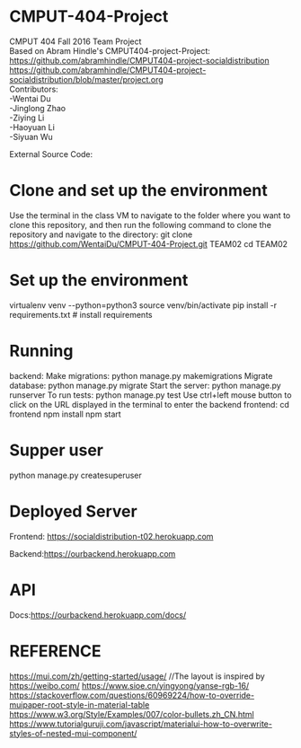 # CMPUT-404-Project  
CMPUT 404 Fall 2016 Team Project  
Based on Abram Hindle's CMPUT404-project-Project: 
https://github.com/abramhindle/CMPUT404-project-socialdistribution  
 https://github.com/abramhindle/CMPUT404-project-socialdistribution/blob/master/project.org  
Contributors:  
-Wentai Du  
-Jinglong Zhao  
-Ziying Li  
-Haoyuan Li  
-Siyuan Wu  
  
External Source Code:    

# Clone and set up the environment
Use the terminal in the class VM to navigate to the folder where you want to clone this repository, and then run the following command to clone the repository and navigate to the directory:
git clone https://github.com/WentaiDu/CMPUT-404-Project.git TEAM02
cd TEAM02
# Set up the environment  
virtualenv venv --python=python3
source venv/bin/activate
pip install -r requirements.txt # install requirements

# Running
backend:
Make migrations: python manage.py makemigrations
Migrate database: python manage.py migrate
Start the server: python manage.py runserver
To run tests: python manage.py test
Use ctrl+left mouse button to click on the URL displayed in the terminal to enter the backend
frontend:
cd frontend
npm install
npm start
# Supper user
python manage.py createsuperuser

# Deployed Server

Frontend: https://socialdistribution-t02.herokuapp.com

Backend:https://ourbackend.herokuapp.com


# API

Docs:https://ourbackend.herokuapp.com/docs/

# REFERENCE
https://mui.com/zh/getting-started/usage/
//The layout is inspired by https://weibo.com/
https://www.sioe.cn/yingyong/yanse-rgb-16/
https://stackoverflow.com/questions/60969224/how-to-override-muipaper-root-style-in-material-table
https://www.w3.org/Style/Examples/007/color-bullets.zh_CN.html
https://www.tutorialguruji.com/javascript/materialui-how-to-overwrite-styles-of-nested-mui-component/
